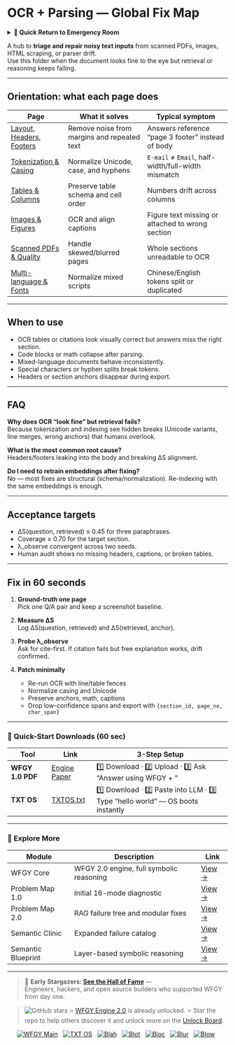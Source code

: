 # OCR + Parsing — Global Fix Map

<details>
  <summary><strong>🏥 Quick Return to Emergency Room</strong></summary>

<br>

  > You are in a specialist desk.  
  > For full triage and doctors on duty, return here:  
  > 
  > - [**WFGY Global Fix Map** — main Emergency Room, 300+ structured fixes](https://github.com/onestardao/WFGY/blob/main/ProblemMap/GlobalFixMap/README.md)  
  > - [**WFGY Problem Map 1.0** — 16 reproducible failure modes](https://github.com/onestardao/WFGY/blob/main/ProblemMap/README.md)  
  > 
  > Think of this page as a sub-room.  
  > If you want full consultation and prescriptions, go back to the Emergency Room lobby.
</details>

A hub to **triage and repair noisy text inputs** from scanned PDFs, images, HTML scraping, or parser drift.  
Use this folder when the document looks fine to the eye but retrieval or reasoning keeps failing.

---

## Orientation: what each page does

| Page | What it solves | Typical symptom |
|------|----------------|-----------------|
| [Layout, Headers, Footers](https://github.com/onestardao/WFGY/blob/main/ProblemMap/GlobalFixMap/OCR_Parsing/layout_headers_and_footers.md) | Remove noise from margins and repeated text | Answers reference “page 3 footer” instead of body |
| [Tokenization & Casing](https://github.com/onestardao/WFGY/blob/main/ProblemMap/GlobalFixMap/OCR_Parsing/tokenization_and_casing.md) | Normalize Unicode, case, and hyphens | `E-mail` ≠ `Email`, half-width/full-width mismatch |
| [Tables & Columns](https://github.com/onestardao/WFGY/blob/main/ProblemMap/GlobalFixMap/OCR_Parsing/tables_and_columns.md) | Preserve table schema and cell order | Numbers drift across columns |
| [Images & Figures](https://github.com/onestardao/WFGY/blob/main/ProblemMap/GlobalFixMap/OCR_Parsing/images_and_figures.md) | OCR and align captions | Figure text missing or attached to wrong section |
| [Scanned PDFs & Quality](https://github.com/onestardao/WFGY/blob/main/ProblemMap/GlobalFixMap/OCR_Parsing/scanned_pdfs_and_quality.md) | Handle skewed/blurred pages | Whole sections unreadable to OCR |
| [Multi-language & Fonts](https://github.com/onestardao/WFGY/blob/main/ProblemMap/GlobalFixMap/OCR_Parsing/multi_language_and_fonts.md) | Normalize mixed scripts | Chinese/English tokens split or duplicated |

---

## When to use

- OCR tables or citations look visually correct but answers miss the right section.  
- Code blocks or math collapse after parsing.  
- Mixed-language documents behave inconsistently.  
- Special characters or hyphen splits break tokens.  
- Headers or section anchors disappear during export.  

---

## FAQ

**Why does OCR “look fine” but retrieval fails?**  
Because tokenization and indexing see hidden breaks (Unicode variants, line merges, wrong anchors) that humans overlook.

**What is the most common root cause?**  
Headers/footers leaking into the body and breaking ΔS alignment.

**Do I need to retrain embeddings after fixing?**  
No — most fixes are structural (schema/normalization). Re-indexing with the same embeddings is enough.

---

## Acceptance targets

- ΔS(question, retrieved) ≤ 0.45 for three paraphrases.  
- Coverage ≥ 0.70 for the target section.  
- λ_observe convergent across two seeds.  
- Human audit shows no missing headers, captions, or broken tables.  

---

## Fix in 60 seconds

1. **Ground-truth one page**  
   Pick one Q/A pair and keep a screenshot baseline.  

2. **Measure ΔS**  
   Log ΔS(question, retrieved) and ΔS(retrieved, anchor).  

3. **Probe λ_observe**  
   Ask for cite-first. If citation fails but free explanation works, drift confirmed.  

4. **Patch minimally**  
   - Re-run OCR with line/table fences  
   - Normalize casing and Unicode  
   - Preserve anchors, math, captions  
   - Drop low-confidence spans and export with `{section_id, page_no, char_span}`  

---

### 🔗 Quick-Start Downloads (60 sec)

| Tool | Link | 3-Step Setup |
|------|------|--------------|
| **WFGY 1.0 PDF** | [Engine Paper](https://github.com/onestardao/WFGY/blob/main/I_am_not_lizardman/WFGY_All_Principles_Return_to_One_v1.0_PSBigBig_Public.pdf) | 1️⃣ Download · 2️⃣ Upload · 3️⃣ Ask “Answer using WFGY + <your question>” |
| **TXT OS** | [TXTOS.txt](https://github.com/onestardao/WFGY/blob/main/OS/TXTOS.txt) | 1️⃣ Download · 2️⃣ Paste into LLM · 3️⃣ Type “hello world” — OS boots instantly |

---

### 🧭 Explore More

| Module | Description | Link |
|--------|-------------|------|
| WFGY Core | WFGY 2.0 engine, full symbolic reasoning | [View →](https://github.com/onestardao/WFGY/tree/main/core/README.md) |
| Problem Map 1.0 | Initial 16-mode diagnostic | [View →](https://github.com/onestardao/WFGY/tree/main/ProblemMap/README.md) |
| Problem Map 2.0 | RAG failure tree and modular fixes | [View →](https://github.com/onestardao/WFGY/blob/main/ProblemMap/rag-architecture-and-recovery.md) |
| Semantic Clinic | Expanded failure catalog | [View →](https://github.com/onestardao/WFGY/blob/main/ProblemMap/SemanticClinicIndex.md) |
| Semantic Blueprint | Layer-based symbolic reasoning | [View →](https://github.com/onestardao/WFGY/tree/main/SemanticBlueprint/README.md) |

---

> 👑 **Early Stargazers: [See the Hall of Fame](https://github.com/onestardao/WFGY/tree/main/stargazers)** —  
> Engineers, hackers, and open source builders who supported WFGY from day one.

> <img src="https://img.shields.io/github/stars/onestardao/WFGY?style=social" alt="GitHub stars"> ⭐ [WFGY Engine 2.0](https://github.com/onestardao/WFGY/blob/main/core/README.md) is already unlocked. ⭐ Star the repo to help others discover it and unlock more on the [Unlock Board](https://github.com/onestardao/WFGY/blob/main/STAR_UNLOCKS.md).

<div align="center">

[![WFGY Main](https://img.shields.io/badge/WFGY-Main-red?style=flat-square)](https://github.com/onestardao/WFGY)
&nbsp;
[![TXT OS](https://img.shields.io/badge/TXT%20OS-Reasoning%20OS-orange?style=flat-square)](https://github.com/onestardao/WFGY/tree/main/OS)
&nbsp;
[![Blah](https://img.shields.io/badge/Blah-Semantic%20Embed-yellow?style=flat-square)](https://github.com/onestardao/WFGY/tree/main/OS/BlahBlahBlah)
&nbsp;
[![Blot](https://img.shields.io/badge/Blot-Persona%20Core-green?style=flat-square)](https://github.com/onestardao/WFGY/tree/main/OS/BlotBlotBlot)
&nbsp;
[![Bloc](https://img.shields.io/badge/Bloc-Reasoning%20Compiler-blue?style=flat-square)](https://github.com/onestardao/WFGY/tree/main/OS/BlocBlocBloc)
&nbsp;
[![Blur](https://img.shields.io/badge/Blur-Text2Image%20Engine-navy?style=flat-square)](https://github.com/onestardao/WFGY/tree/main/OS/BlurBlurBlur)
&nbsp;
[![Blow](https://img.shields.io/badge/Blow-Game%20Logic-purple?style=flat-square)](https://github.com/onestardao/WFGY/tree/main/OS/BlowBlowBlow)
&nbsp;
</div>
